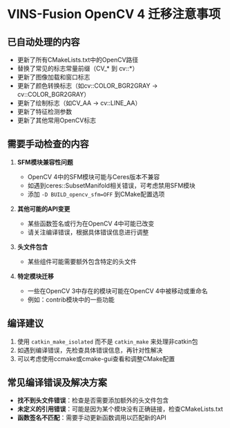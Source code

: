 # VINS-Fusion OpenCV 4 迁移注意事项

## 已自动处理的内容
- 更新了所有CMakeLists.txt中的OpenCV路径
- 替换了常见的标志常量前缀（CV_* 到 cv::*）
- 更新了图像加载和窗口标志
- 更新了颜色转换标志（如cv::COLOR_BGR2GRAY -> cv::COLOR_BGR2GRAY）
- 更新了绘制标志（如CV_AA -> cv::LINE_AA）
- 更新了特征检测参数
- 更新了其他常用OpenCV标志

## 需要手动检查的内容

1. **SFM模块兼容性问题**
   - OpenCV 4中的SFM模块可能与Ceres版本不兼容
   - 如遇到ceres::SubsetManifold相关错误，可考虑禁用SFM模块
   - 添加 `-D BUILD_opencv_sfm=OFF` 到CMake配置选项

2. **其他可能的API变更**
   - 某些函数签名或行为在OpenCV 4中可能已改变
   - 请关注编译错误，根据具体错误信息进行调整

3. **头文件包含**
   - 某些组件可能需要额外包含特定的头文件

4. **特定模块迁移**
   - 一些在OpenCV 3中存在的模块可能在OpenCV 4中被移动或重命名
   - 例如：contrib模块中的一些功能

## 编译建议
1. 使用 `catkin_make_isolated` 而不是 `catkin_make` 来处理非catkin包
2. 如遇到编译错误，先检查具体错误信息，再针对性解决
3. 可以考虑使用ccmake或cmake-gui查看和调整CMake配置

## 常见编译错误及解决方案
- **找不到头文件错误**：检查是否需要添加额外的头文件包含
- **未定义的引用错误**：可能是因为某个模块没有正确链接，检查CMakeLists.txt
- **函数签名不匹配**：需要手动更新函数调用以匹配新的API
